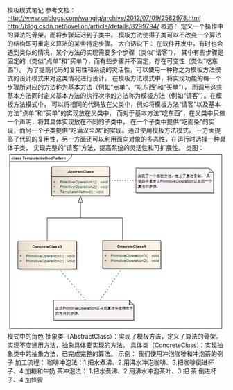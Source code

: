 模板模式笔记
参考文档：
   http://www.cnblogs.com/wangjq/archive/2012/07/09/2582978.html
   http://blog.csdn.net/lovelion/article/details/8299794/
概述：
   定义一个操作中的算法的骨架，而将步骤延迟到子类中。
   模板方法使得子类可以不改变一个算法的结构即可重定义算法的某些特定步骤。
   大白话说下：
           在软件开发中，有时也会遇到类似的情况，某个方法的实现需要多个步骤（类似“请客”），
           其中有些步骤是固定的（类似“点单”和“买单”），而有些步骤并不固定，存在可变性（类似“吃东西”）。
           为了提高代码的复用性和系统的灵活性，可以使用一种称之为模板方法模式的设计模式来对这类情况进行设计，
           在模板方法模式中，将实现功能的每一个步骤所对应的方法称为基本方法（例如“点单”、“吃东西”和“买单”），
           而调用这些基本方法同时定义基本方法的执行次序的方法称为模板方法（例如“请客”）。在模板方法模式中，
           可以将相同的代码放在父类中，例如将模板方法“请客”以及基本方法“点单”和“买单”的实现放在父类中，
           而对于基本方法“吃东西”，在父类中只做一个声明，将其具体实现放在不同的子类中，
           在一个子类中提供“吃面条”的实现，而另一个子类提供“吃满汉全席”的实现。通过使用模板方法模式，
           一方面提高了代码的复用性，另一方面还可以利用面向对象的多态性，在运行时选择一种具体子类，
           实现完整的“请客”方法，提高系统的灵活性和可扩展性。
类图：
    ![Image text](https://github.com/zhouzhaohui10001/designPattern/raw/master/images/template.png)
模式中的角色
    抽象类（AbstractClass）：实现了模板方法，定义了算法的骨架。实现不变通用方法，抽象具体要实现的方法。
    具体类（ConcreteClass)：实现抽象类中的抽象方法，已完成完整的算法。
示例：
   我们使用冲泡咖啡和冲泡茶的例子
   加工流程：
    咖啡冲泡法：1.把水煮沸、2.用沸水冲泡咖啡、3.把咖啡倒进杯子、4.加糖和牛奶
    茶冲泡法：   1.把水煮沸、2.用沸水冲泡茶叶、3.把  茶 倒进杯子、4.加蜂蜜